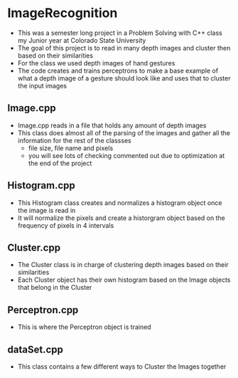 # ImageRecognition
- This was a semester long project in a Problem Solving with C++ class my Junior year at Colorado State University
- The goal of this project is to read in many depth images and cluster then based on their similarities
- For the class we used depth images of hand gestures 
- The code creates and trains perceptrons to make a base example of what a depth image of a gesture should look like and uses that to cluster the input images 
## Image.cpp
- Image.cpp reads in a file that holds any amount of depth images 
- This class does almost all of the parsing of the images and gather all the information for the rest of the classses
  - file size, file name and pixels
  - you will see lots of checking commented out due to optimization at the end of the project
## Histogram.cpp
- This Histogram class creates and normalizes a histogram object once the image is read in
- It will normalize the pixels and create a historgram object based on the frequency of pixels in 4 intervals
## Cluster.cpp
- The Cluster class is in charge of clustering depth images based on their similarities 
- Each Cluster object has their own histogram based on the Image objects that belong in the Cluster
## Perceptron.cpp
- This is where the Perceptron object is trained 
## dataSet.cpp
- This class contains a few different ways to Cluster the Images together 
